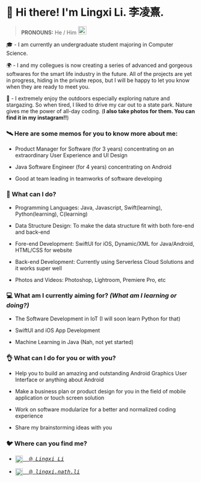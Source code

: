 # 👋 Hi there! I'm Lingxi Li. 李凌熹.

> **PRONOUNS:** He / Him <img src="https://media.giphy.com/media/VgCDAzcKvsR6OM0uWg/giphy.gif" width="22">

🎓 - I am currently an undergraduate student majoring in Computer Science.

🌍 - I and my collegues is now creating a series of advanced and gorgeous softwares for the smart life industry in the future. All of the projects are yet in progress, hiding in the private repos, but I will be happy to let you know when they are ready to meet you.

🌃 - I extremely enjoy the outdoors especially exploring nature and stargazing. So when tired, I liked to drive my car out to a state park. Nature gives me the power of all-day coding. (**I also take photos for them. You can find it in my instagram!!**)

### 🛰️ Here are some memos for you to know more about me:

- Product Manager for Software (for 3 years) concentrating on an extraordinary User Experience and UI Design

- Java Software Engineer (for 4 years) concentrating on Android

- Good at team leading in teamworks of software developing

### 🙈 What can I do?

- Programming Languages: Java, Javascript, Swift(learning), Python(learning), C(learning)

- Data Structure Design: To make the data structure fit with both fore-end and back-end

- Fore-end Development: SwiftUI for iOS, Dynamic/XML for Java/Android, HTML/CSS for website

- Back-end Development: Currently using Serverless Cloud Solutions and it works super well

- Photos and Videos: Photoshop, Lightroom, Premiere Pro, etc

### 💻 What am I currently aiming for? *(What am I learning or doing?)*

- The Software Development in IoT (I will soon learn Python for that)

- SwiftUI and iOS App Development

- Machine Learning in Java (Nah, not yet started)

### 👌 What can I do for you or with you?

- Help you to build an amazing and outstanding Android Graphics User Interface or anything about Android

- Make a business plan or product design for you in the field of mobile application or touch screen solution

- Work on software modularize for a better and normalized coding experience

- Share my brainstorming ideas with you

### 🐦 Where can you find me?

- <pre><a href="https://www.linkedin.com/in/lingxi-li-7a3517188/"><img align="center" alt="Linkedin" width="20px" src="https://cdn.jsdelivr.net/npm/simple-icons@v3/icons/linkedin.svg"/>&nbsp; @ <em>Lingxi Li</em></a></pre>

- <pre><a href="https://www.instagram.com/lingxi.nath.li/"><img align="center" alt="Instagram" width="20px" src="https://cdn.jsdelivr.net/npm/simple-icons@v3/icons/instagram.svg"/>&nbsp; @ <em>lingxi.nath.li</em></a></pre>

